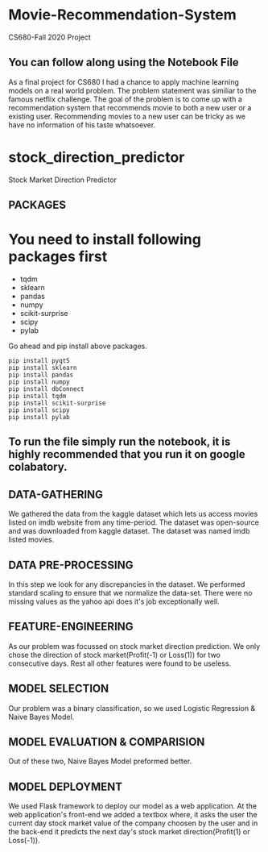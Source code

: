 # Movie-Recommendation-System
CS680-Fall 2020 Project


## You can follow along using the Notebook File


As a final project for CS680 I had a chance to apply machine learning models on a real world problem. The problem statement was similiar to the famous netflix challenge. The goal of the problem is to come up with a recommendation system that recommends movie to both a new user or a existing user. Recommending movies to a new user can be tricky as we have no information of his taste whatsoever.

# stock_direction_predictor
Stock Market Direction Predictor

## PACKAGES
<h1>You need to install following packages first</h1>
<ul><li> tqdm</li>
<li>sklearn </li>
<li>pandas </li>
<li> numpy </li>
<li> scikit-surprise </li>
<li> scipy </li>
<li> pylab </li>
</ul>
<p>Go ahead and pip install above packages.</p>

```
pip install pyqt5
pip install sklearn
pip install pandas
pip install numpy
pip install dbConnect
pip install tqdm
pip install scikit-surprise 
pip install scipy 
pip install pylab 
```


<h2>To run the file simply run the notebook, it is highly recommended that you run it on google colabatory. </h2>





## DATA-GATHERING

We gathered the data from the kaggle dataset which lets us access movies listed on imdb website from any time-period.
The dataset was open-source and was downloaded from kaggle dataset. The dataset was named imdb listed movies.




## DATA PRE-PROCESSING

In this step we look for any discrepancies in the dataset. We performed standard scaling to ensure that we normalize the data-set.
There were no missing values as the yahoo api does it's job exceptionally well.




## FEATURE-ENGINEERING
As our problem was focussed on stock market direction prediction. We only chose the direction of stock market(Profit(-1) or Loss(1)) for two consecutive days. Rest all other features were found to be useless.


## MODEL SELECTION

Our problem was a binary classification, so we used Logistic Regression & Naive Bayes Model. 

## MODEL EVALUATION & COMPARISION

Out of these two, Naive Bayes Model preformed better.



## MODEL DEPLOYMENT
We used Flask framework to deploy our model as a web application. At the web application's front-end we added a textbox where, it asks the user the current day stock market value of the company choosen by the user and in the back-end it predicts the next day's stock market direction(Profit(1) or Loss(-1)).

<!--
## This below block is for school's requirememt.

In getdata file we are creating a table data and storing the values from the dataset
also we are creating a dataset table to store 3 fields that we are using for prediction 
along with profit/loss. 
Then in prediction file we use bernoulie naive bayes algorithm to perform a binary 
classification, load the data from the data set that we created(dynamically) and 
based on the details of user input match for the similiar data point in dataset
give result.-->
